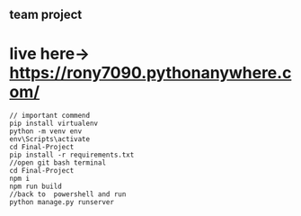

## team project
# live here-> https://rony7090.pythonanywhere.com/

    // important commend
    pip install virtualenv 
    python -m venv env
    env\Scripts\activate
    cd Final-Project
    pip install -r requirements.txt
    //open git bash terminal
    cd Final-Project
    npm i 
    npm run build
    //back to  powershell and run 
    python manage.py runserver 
